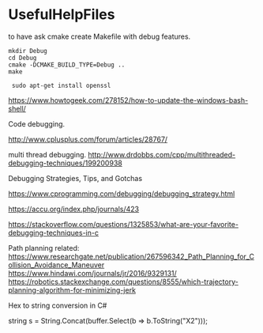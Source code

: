 # UsefulHelpFiles

to have ask cmake create Makefile with debug features.

```
mkdir Debug
cd Debug
cmake -DCMAKE_BUILD_TYPE=Debug ..
make
```
```
 sudo apt-get install openssl
```
https://www.howtogeek.com/278152/how-to-update-the-windows-bash-shell/

Code debugging.

http://www.cplusplus.com/forum/articles/28767/

multi thread debugging.
http://www.drdobbs.com/cpp/multithreaded-debugging-techniques/199200938

Debugging Strategies, Tips, and Gotchas

https://www.cprogramming.com/debugging/debugging_strategy.html


https://accu.org/index.php/journals/423

https://stackoverflow.com/questions/1325853/what-are-your-favorite-debugging-techniques-in-c

Path planning related:
https://www.researchgate.net/publication/267596342_Path_Planning_for_Collision_Avoidance_Maneuver
https://www.hindawi.com/journals/jr/2016/9329131/
https://robotics.stackexchange.com/questions/8555/which-trajectory-planning-algorithm-for-minimizing-jerk


Hex to string conversion in C#

string s = String.Concat(buffer.Select(b => b.ToString("X2")));

